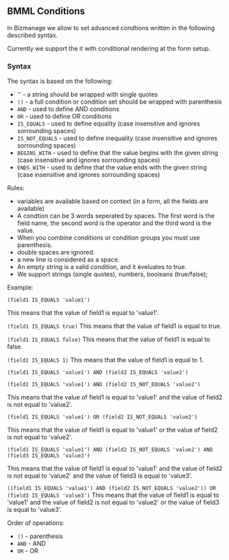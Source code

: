 ## BMML Conditions

In Bizmanage we allow to set advanced condtions written in the following described syntax.

Currently we support the it with conditional rendering at the form setup.

### Syntax

The syntax is based on the following:

- '' - a string should be wrapped with single quotes
- `()` - a full condition or condition set should be wrapped with parenthesis
- `AND` - used to define AND conditions
- `OR` - used to define OR conditions
- `IS_EQUALS` - used to define equality (case insensitive and ignores sorrounding spaces)
- `IS_NOT_EQUALS` - used to define inequality (case insensitive and ignores sorrounding spaces)
- `BEGINS_WITH` - used to define that the value begins with the given string (case insensitive and ignores sorrounding spaces)
- `ENDS_WITH` - used to define that the value ends with the given string (case insensitive and ignores sorrounding spaces)

Rules:
* variables are available based on context (in a form, all the fields are available)
* A condtion can be 3 words seperated by spaces. The first word is the field name, the second word is the operator and the third word is the value.
* When you combine conditions or condition groups you must use parenthesis.
* double spaces are ignored.
* a new line is considered as a space.
* An empty string is a valid condition, and it eveluates to true.
* We support strings (single quotes), numbers, booleans (true/false);


Example:

``(field1 IS_EQUALS 'value1')``

This means that the value of field1 is equal to 'value1'.


``(field1 IS_EQUALS true)``
This means that the value of field1 is equal to true.

``(field1 IS_EQUALS false)``
This means that the value of field1 is equal to false.

``(field1 IS_EQUALS 1)``
This means that the value of field1 is equal to 1.

``(field1 IS_EQUALS 'value1') AND (field2 IS_EQUALS 'value2')``

``(field1 IS_EQUALS 'value1') AND (field2 IS_NOT_EQUALS 'value2')``

This means that the value of field1 is equal to 'value1' and the value of field2 is not equal to 'value2'.

``(field1 IS_EQUALS 'value1') OR (field2 IS_NOT_EQUALS 'value2')``

This means that the value of field1 is equal to 'value1' or the value of field2 is not equal to 'value2'.

``(field1 IS_EQUALS 'value1') AND (field2 IS_NOT_EQUALS 'value2') AND (field3 IS_EQUALS 'value3')``

This means that the value of field1 is equal to 'value1' and the value of field2 is not equal to 'value2' and the value of field3 is equal to 'value3'.

``((field1 IS_EQUALS 'value1') AND (field2 IS_NOT_EQUALS 'value2')) OR (field3 IS_EQUALS 'value3')``
This means that the value of field1 is equal to 'value1' and the value of field2 is not equal to 'value2' or the value of field3 is equal to 'value3'.


Order of operations:
- `()` - parenthesis
- `AND` - AND
- `OR` - OR